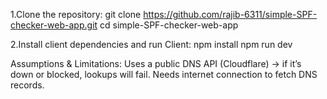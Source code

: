 1.Clone the repository:
git clone https://github.com/rajib-6311/simple-SPF-checker-web-app.git
cd simple-SPF-checker-web-app

2.Install client dependencies and run Client:
npm install
npm run dev

Assumptions & Limitations:
Uses a public DNS API (Cloudflare) → if it’s down or blocked, lookups will fail.
Needs internet connection to fetch DNS records.